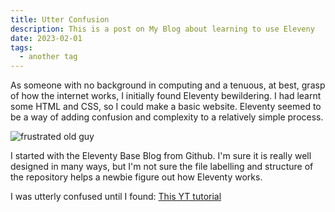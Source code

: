 ```yaml
---
title: Utter Confusion
description: This is a post on My Blog about learning to use Eleveny
date: 2023-02-01
tags:
  - another tag
---
```

As someone with no background in computing and a tenuous, at best, grasp of how the internet works, I initially found Eleventy bewildering. I had learnt some HTML and CSS, so I could make a basic website. Eleventy seemed to be a way of adding confusion and complexity to a relatively simple process. 

<img src="https://encrypted-tbn0.gstatic.com/images?q=tbn:ANd9GcQm0hHT5Vap647SUa8-_Wh8qI4x0NHZ0aQtaQ&usqp=CAU" alt="frustrated old guy">

I started with the Eleventy Base Blog from Github. I'm sure it is really well designed in many ways, but I'm not sure the file labelling and structure of the repository helps a newbie figure out how Eleventy works. 

I was utterly confused until I found: <a href="https://www.youtube.com/watch?v=4wD00RT6d-g&t=266s">This YT tutorial</a>




